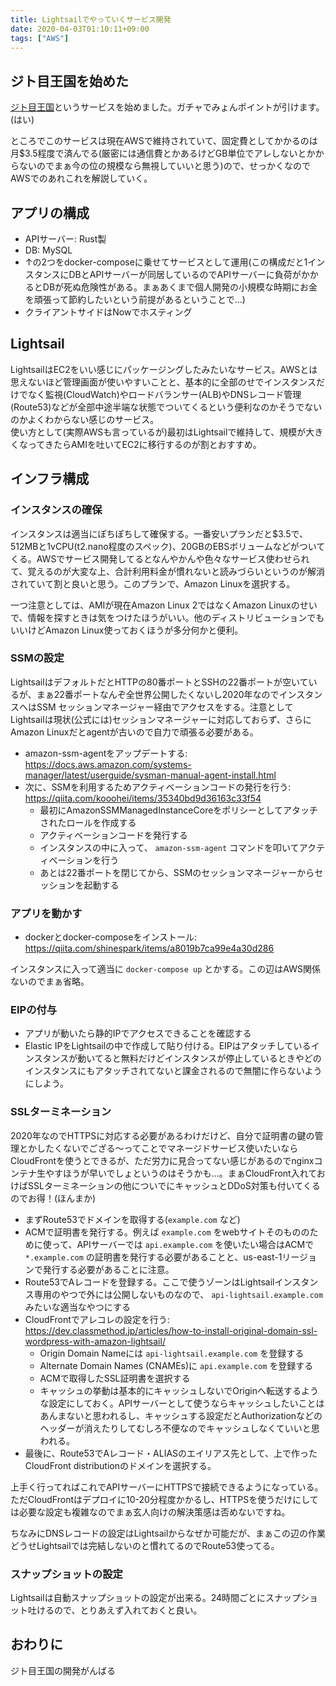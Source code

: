 ```yaml
---
title: Lightsailでやっていくサービス開発
date: 2020-04-03T01:10:11+09:00
tags: ["AWS"]
---
```


## ジト目王国を始めた

[ジト目王国](https://jitome.ramda.io)というサービスを始めました。ガチャでみょんポイントが引けます。(はい)

ところでこのサービスは現在AWSで維持されていて、固定費としてかかるのは月$3.5程度で済んでる(厳密には通信費とかあるけどGB単位でアレしないとかからないのでまぁ今の位の規模なら無視していいと思う)ので、せっかくなのでAWSでのあれこれを解説していく。

## アプリの構成

- APIサーバー: Rust製
- DB: MySQL
- ↑の2つをdocker-composeに乗せてサービスとして運用(この構成だと1インスタンスにDBとAPIサーバーが同居しているのでAPIサーバーに負荷がかかるとDBが死ぬ危険性がある。まぁあくまで個人開発の小規模な時期にお金を頑張って節約したいという前提があるということで…)
- クライアントサイドはNowでホスティング

## Lightsail

LightsailはEC2をいい感じにパッケージングしたみたいなサービス。AWSとは思えないほど管理画面が使いやすいことと、基本的に全部のせでインスタンスだけでなく監視(CloudWatch)やロードバランサー(ALB)やDNSレコード管理(Route53)などが全部中途半端な状態でついてくるという便利なのかそうでないのかよくわからない感じのサービス。  
使い方として(実際AWSも言っているが)最初はLightsailで維持して、規模が大きくなってきたらAMIを吐いてEC2に移行するのが割とおすすめ。

## インフラ構成

### インスタンスの確保

インスタンスは適当にぽちぽちして確保する。一番安いプランだと$3.5で、512MBと1vCPU(t2.nano程度のスペック)、20GBのEBSボリュームなどがついてくる。AWSでサービス開発してるとなんやかんや色々なサービス使わせられて、覚えるのが大変な上、合計利用料金が慣れないと読みづらいというのが解消されていて割と良いと思う。このプランで、Amazon Linuxを選択する。

一つ注意としては、AMIが現在Amazon Linux 2ではなくAmazon Linuxのせいで、情報を探すときは気をつけたほうがいい。他のディストリビューションでもいいけどAmazon Linux使っておくほうが多分何かと便利。

### SSMの設定

LightsailはデフォルトだとHTTPの80番ポートとSSHの22番ポートが空いているが、まぁ22番ポートなんぞ全世界公開したくないし2020年なのでインスタンスへはSSM セッションマネージャー経由でアクセスをする。注意としてLightsailは現状(公式には)セッションマネージャーに対応しておらず、さらにAmazon Linuxだとagentが古いので自力で頑張る必要がある。

- amazon-ssm-agentをアップデートする: https://docs.aws.amazon.com/systems-manager/latest/userguide/sysman-manual-agent-install.html
- 次に、SSMを利用するためアクティベーションコードの発行を行う: https://qiita.com/kooohei/items/35340bd9d36163c33f54
  - 最初にAmazonSSMManagedInstanceCoreをポリシーとしてアタッチされたロールを作成する
  - アクティベーションコードを発行する
  - インスタンスの中に入って、 `amazon-ssm-agent` コマンドを叩いてアクティベーションを行う
  - あとは22番ポートを閉じてから、SSMのセッションマネージャーからセッションを起動する

### アプリを動かす

- dockerとdocker-composeをインストール: https://qiita.com/shinespark/items/a8019b7ca99e4a30d286

インスタンスに入って適当に `docker-compose up` とかする。この辺はAWS関係ないのでまぁ省略。

### EIPの付与

- アプリが動いたら静的IPでアクセスできることを確認する
- Elastic IPをLightsailの中で作成して貼り付ける。EIPはアタッチしているインスタンスが動いてると無料だけどインスタンスが停止しているときやどのインスタンスにもアタッチされてないと課金されるので無闇に作らないようにしよう。

### SSLターミネーション

2020年なのでHTTPSに対応する必要があるわけだけど、自分で証明書の鍵の管理とかしたくないでござる〜ってことでマネージドサービス使いたいならCloudFrontを使うとできるが、ただ労力に見合ってない感じがあるのでnginxコンテナ生やすほうが早いでしょというのはそうかも…。まぁCloudFront入れておけばSSLターミネーションの他についでにキャッシュとDDoS対策も付いてくるのでお得！(ほんまか)

- まずRoute53でドメインを取得する(`example.com` など)
- ACMで証明書を発行する。例えば `example.com` をwebサイトそのもののために使って、APIサーバーでは `api.example.com` を使いたい場合はACMで `*.example.com` の証明書を発行する必要があることと、us-east-1リージョンで発行する必要があることに注意。
- Route53でAレコードを登録する。ここで使うゾーンはLightsailインスタンス専用のやつで外には公開しないものなので、 `api-lightsail.example.com` みたいな適当なやつにする
- CloudFrontでアレコレの設定を行う: https://dev.classmethod.jp/articles/how-to-install-original-domain-ssl-wordpress-with-amazon-lightsail/
  - Origin Domain Nameには `api-lightsail.example.com` を登録する
  - Alternate Domain Names (CNAMEs)に `api.example.com` を登録する
  - ACMで取得したSSL証明書を選択する
  - キャッシュの挙動は基本的にキャッシュしないでOriginへ転送するような設定にしておく。APIサーバーとして使うならキャッシュしたいことはあんまないと思われるし、キャッシュする設定だとAuthorizationなどのヘッダーが消えたりしてむしろ不便なのでキャッシュしなくていいと思われる。
- 最後に、Route53でAレコード・ALIASのエイリアス先として、上で作ったCloudFront distributionのドメインを選択する。

上手く行ってればこれでAPIサーバーにHTTPSで接続できるようになっている。ただCloudFrontはデプロイに10-20分程度かかるし、HTTPSを使うだけにしては必要な設定も複雑なのでまぁ玄人向けの解決策感は否めないですね。

ちなみにDNSレコードの設定はLightsailからなぜか可能だが、まぁこの辺の作業どうせLightsailでは完結しないのと慣れてるのでRoute53使ってる。

### スナップショットの設定

Lightsailは自動スナップショットの設定が出来る。24時間ごとにスナップショット吐けるので、とりあえず入れておくと良い。

## おわりに

ジト目王国の開発がんばる
